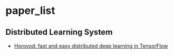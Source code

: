 # paper_list

## Distributed Learning System
- [Horovod: fast and easy distributed deep learning in TensorFlow](https://arxiv.org/abs/1802.05799)
